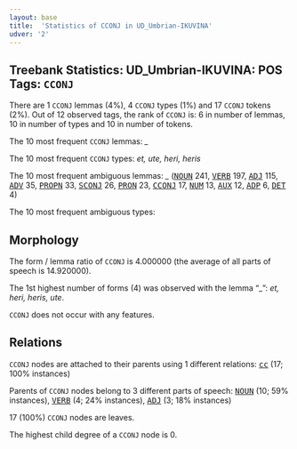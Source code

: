 ```yaml
---
layout: base
title:  'Statistics of CCONJ in UD_Umbrian-IKUVINA'
udver: '2'
---
```


## Treebank Statistics: UD_Umbrian-IKUVINA: POS Tags: `CCONJ`

There are 1 `CCONJ` lemmas (4%), 4 `CCONJ` types (1%) and 17 `CCONJ` tokens (2%).
Out of 12 observed tags, the rank of `CCONJ` is: 6 in number of lemmas, 10 in number of types and 10 in number of tokens.

The 10 most frequent `CCONJ` lemmas: <em>_</em>

The 10 most frequent `CCONJ` types:  <em>et, ute, heri, heris</em>

The 10 most frequent ambiguous lemmas: <em>_</em> (<tt><a href="xum_ikuvina-pos-NOUN.html">NOUN</a></tt> 241, <tt><a href="xum_ikuvina-pos-VERB.html">VERB</a></tt> 197, <tt><a href="xum_ikuvina-pos-ADJ.html">ADJ</a></tt> 115, <tt><a href="xum_ikuvina-pos-ADV.html">ADV</a></tt> 35, <tt><a href="xum_ikuvina-pos-PROPN.html">PROPN</a></tt> 33, <tt><a href="xum_ikuvina-pos-SCONJ.html">SCONJ</a></tt> 26, <tt><a href="xum_ikuvina-pos-PRON.html">PRON</a></tt> 23, <tt><a href="xum_ikuvina-pos-CCONJ.html">CCONJ</a></tt> 17, <tt><a href="xum_ikuvina-pos-NUM.html">NUM</a></tt> 13, <tt><a href="xum_ikuvina-pos-AUX.html">AUX</a></tt> 12, <tt><a href="xum_ikuvina-pos-ADP.html">ADP</a></tt> 6, <tt><a href="xum_ikuvina-pos-DET.html">DET</a></tt> 4)

The 10 most frequent ambiguous types:  



## Morphology

The form / lemma ratio of `CCONJ` is 4.000000 (the average of all parts of speech is 14.920000).

The 1st highest number of forms (4) was observed with the lemma “_”: <em>et, heri, heris, ute</em>.

`CCONJ` does not occur with any features.


## Relations

`CCONJ` nodes are attached to their parents using 1 different relations: <tt><a href="xum_ikuvina-dep-cc.html">cc</a></tt> (17; 100% instances)

Parents of `CCONJ` nodes belong to 3 different parts of speech: <tt><a href="xum_ikuvina-pos-NOUN.html">NOUN</a></tt> (10; 59% instances), <tt><a href="xum_ikuvina-pos-VERB.html">VERB</a></tt> (4; 24% instances), <tt><a href="xum_ikuvina-pos-ADJ.html">ADJ</a></tt> (3; 18% instances)

17 (100%) `CCONJ` nodes are leaves.

The highest child degree of a `CCONJ` node is 0.

